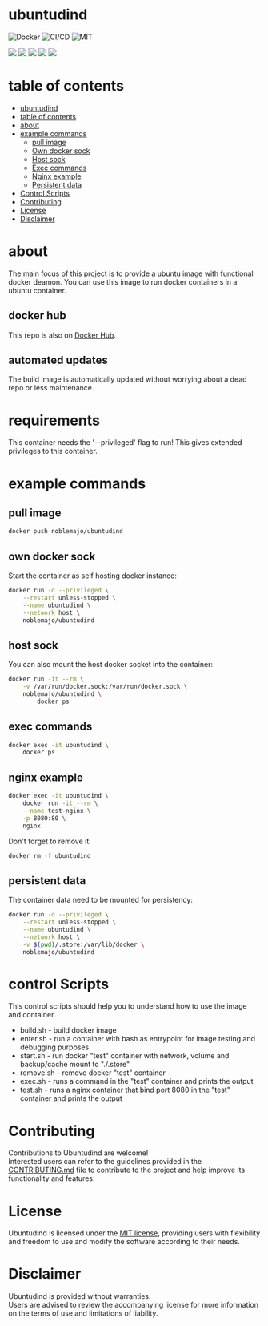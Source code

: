 # ubuntudind
![Docker](https://img.shields.io/docker/image-size/noblemajo/ubuntudind)
![CI/CD](https://github.com/noblemajo/ubuntudind/workflows/Image/badge.svg)
![MIT](https://img.shields.io/badge/license-MIT-blue.svg)

![](https://img.shields.io/badge/dynamic/json?color=green&label=watchers&query=watchers&suffix=x&url=https%3A%2F%2Fapi.github.com%2Frepos%2Fnoblemajo%2Fubuntudind)
![](https://img.shields.io/badge/dynamic/json?color=yellow&label=stars&query=stargazers_count&suffix=x&url=https%3A%2F%2Fapi.github.com%2Frepos%2Fnoblemajo%2Fubuntudind)
![](https://img.shields.io/badge/dynamic/json?color=orange&label=subscribers&query=subscribers_count&suffix=x&url=https%3A%2F%2Fapi.github.com%2Frepos%2Fnoblemajo%2Fubuntudind)
![](https://img.shields.io/badge/dynamic/json?color=navy&label=forks&query=forks&suffix=x&url=https%3A%2F%2Fapi.github.com%2Frepos%2Fnoblemajo%2Fubuntudind)
![](https://img.shields.io/badge/dynamic/json?color=darkred&label=open%20issues&query=open_issues&suffix=x&url=https%3A%2F%2Fapi.github.com%2Frepos%2Fnoblemajo%2Fubuntudind)

# table of contents
- [ubuntudind](#ubuntudind)
- [table of contents](#table-of-contents)
- [about](#about)
- [example commands](#example-commands)
  - [pull image](#pull-image)
  - [Own docker sock](#own-docker-sock)
  - [Host sock](#host-sock)
  - [Exec commands](#exec-commands)
  - [Nginx example](#nginx-example)
  - [Persistent data](#persistent-data)
- [Control Scripts](#control-scripts)
- [Contributing](#contributing)
- [License](#license)
- [Disclaimer](#disclaimer)

# about
The main focus of this project is to provide a ubuntu image with functional docker deamon.
You can use this image to run docker containers in a ubuntu container. 

## docker hub
This repo is also on [Docker Hub](https://hub.docker.com/r/noblemajo/ubuntudind).

## automated updates
The build image is automatically updated without worrying about a dead repo or less maintenance.

# requirements
This container needs the '--privileged' flag to run!
This gives extended privileges to this container.

# example commands
## pull image
```sh
docker push noblemajo/ubuntudind
```
## own docker sock
Start the container as self hosting docker instance:
```sh
docker run -d --privileged \
    --restart unless-stopped \
    --name ubuntudind \
    --network host \
    noblemajo/ubuntudind
```
## host sock
You can also mount the host docker socket into the container:
```sh
docker run -it --rm \
    -v /var/run/docker.sock:/var/run/docker.sock \
    noblemajo/ubuntudind \
        docker ps
```
## exec commands
```sh
docker exec -it ubuntudind \
    docker ps
```
## nginx example
```sh
docker exec -it ubuntudind \
    docker run -it --rm \
    --name test-nginx \
    -p 8080:80 \
    nginx
```
Don't forget to remove it:
```sh
docker rm -f ubuntudind
```
## persistent data
The container data need to be mounted for persistency:
```sh
docker run -d --privileged \
    --restart unless-stopped \
    --name ubuntudind \
    --network host \
    -v $(pwd)/.store:/var/lib/docker \
    noblemajo/ubuntudind
```

# control Scripts
This control scripts should help you to understand how to use the image and container.
 - build.sh - build docker image
 - enter.sh - run a container with bash as entrypoint for image testing and debugging purposes
 - start.sh - run docker "test" container with network, volume and backup/cache mount to "./.store"
 - remove.sh - remove docker "test" container
 - exec.sh - runs a command in the "test" container and prints the output
 - test.sh - runs a nginx container that bind port 8080 in the "test" container and prints the output

# Contributing
Contributions to Ubuntudind are welcome!  
Interested users can refer to the guidelines provided in the [CONTRIBUTING.md](CONTRIBUTING.md) file to contribute to the project and help improve its functionality and features.

# License
Ubuntudind is licensed under the [MIT license](LICENSE), providing users with flexibility and freedom to use and modify the software according to their needs.

# Disclaimer
Ubuntudind is provided without warranties.  
Users are advised to review the accompanying license for more information on the terms of use and limitations of liability.
